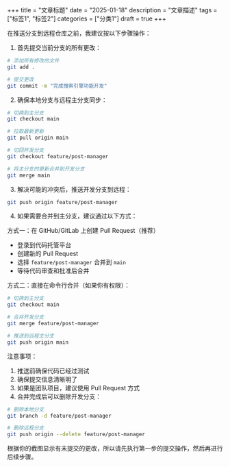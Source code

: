 +++
title = "文章标题"
date = "2025-01-18"
description = "文章描述"
tags = ["标签1", "标签2"]
categories = ["分类1"]
draft = true
+++



在推送分支到远程仓库之前，我建议按以下步骤操作：

1. 首先提交当前分支的所有更改：
```bash
# 添加所有修改的文件
git add .

# 提交更改
git commit -m "完成搜索引擎功能开发"
```

2. 确保本地分支与远程主分支同步：
```bash
# 切换到主分支
git checkout main

# 拉取最新更新
git pull origin main

# 切回开发分支
git checkout feature/post-manager

# 将主分支的更新合并到开发分支
git merge main
```

3. 解决可能的冲突后，推送开发分支到远程：
```bash
git push origin feature/post-manager
```

4. 如果需要合并到主分支，建议通过以下方式：

方式一：在 GitHub/GitLab 上创建 Pull Request（推荐）
- 登录到代码托管平台
- 创建新的 Pull Request
- 选择 `feature/post-manager` 合并到 `main`
- 等待代码审查和批准后合并

方式二：直接在命令行合并（如果你有权限）：
```bash
# 切换到主分支
git checkout main

# 合并开发分支
git merge feature/post-manager

# 推送到远程主分支
git push origin main
```

注意事项：
1. 推送前确保代码已经过测试
2. 确保提交信息清晰明了
3. 如果是团队项目，建议使用 Pull Request 方式
4. 合并完成后可以删除开发分支：
```bash
# 删除本地分支
git branch -d feature/post-manager

# 删除远程分支
git push origin --delete feature/post-manager
```

根据你的截图显示有未提交的更改，所以请先执行第一步的提交操作，然后再进行后续步骤。
